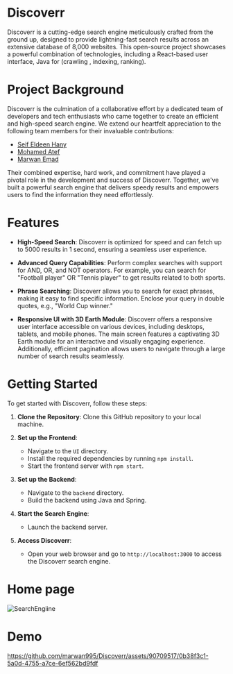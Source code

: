 # Discoverr
Discoverr is a cutting-edge search engine meticulously crafted from the ground up, designed to provide lightning-fast search results across an extensive database of 8,000 websites. This open-source project showcases a powerful combination of technologies, including a React-based user interface, Java for (crawling , indexing, ranking).
# Project Background

Discoverr is the culmination of a collaborative effort by a dedicated team of developers and tech enthusiasts who came together to create an efficient and high-speed search engine. We extend our heartfelt appreciation to the following team members for their invaluable contributions:

- [Seif Eldeen Hany](https://github.com/sofa5060)
- [Mohamed Atef](https://github.com/MohamedAtef308)
- [Marwan Emad](https://github.com/marwanemad07)

Their combined expertise, hard work, and commitment have played a pivotal role in the development and success of Discoverr. Together, we've built a powerful search engine that delivers speedy results and empowers users to find the information they need effortlessly.
# Features

- **High-Speed Search**: Discoverr is optimized for speed and can fetch up to 5000 results in  1 second, ensuring a seamless user experience.

- **Advanced Query Capabilities**: Perform complex searches with support for AND, OR, and NOT operators. For example, you can search for "Football player" OR "Tennis player" to get results related to both sports.

- **Phrase Searching**: Discoverr allows you to search for exact phrases, making it easy to find specific information. Enclose your query in double quotes, e.g., "World Cup winner."

- **Responsive UI with 3D Earth Module**: Discoverr offers a responsive user interface accessible on various devices, including desktops, tablets, and mobile phones. The main screen features a captivating 3D Earth module for an interactive and visually engaging experience. Additionally, efficient pagination allows users to navigate through a large number of search results seamlessly.

# Getting Started

To get started with Discoverr, follow these steps:

1. **Clone the Repository**: Clone this GitHub repository to your local machine.

2. **Set up the Frontend**:
   - Navigate to the `UI` directory.
   - Install the required dependencies by running `npm install`.
   - Start the frontend server with `npm start`.

3. **Set up the Backend**:
   - Navigate to the `backend` directory.
   - Build the backend using Java and Spring.

4. **Start the Search Engine**:
   - Launch the backend server.

5. **Access Discoverr**:
   - Open your web browser and go to `http://localhost:3000` to access the Discoverr search engine.
# Home page
![SearchEngiine](https://github.com/marwan995/Discoverr/assets/90709517/cc017179-cd4a-45e7-8f63-02e8d6404570)
# Demo


https://github.com/marwan995/Discoverr/assets/90709517/0b38f3c1-5a0d-4755-a7ce-6ef562bd9fdf


